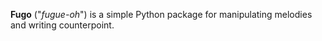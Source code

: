 **Fugo** ("_fugue-oh_") is a simple Python package for manipulating melodies and
writing counterpoint.
